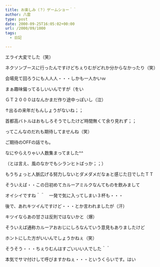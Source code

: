 ```yaml
---
title: お楽しみ（？）ゲームショー＾＾
author: 八雲
type: post
date: 2000-09-25T16:05:02+00:00
url: /2000/09/1000
tags:
  - 日記

---
```

エライ大変でした（笑）
  
ネクソンブースに行ったんですけどちぇりむがどれか分からなかったり（笑）
  
会場見て回ろうにも人人人・・・しかも一人かいｗ
  
まぁ趣味偏ってるしいいんですが（をい
  
ＧＴ２０００はなんかまだ作り途中っぽいし（泣）
  
↑出るの来年だもんしょうがないね；；
  
首都高バトルはおもしろそうでしたけど時間無くて余り見れず；；

ってこんなのだれも期待してませんね（笑）

ご期待のOFFの話でも。
  
なにやらえりゃい人数集まってました^^
  
（とは言え、風のなかでもシランヒトばっか；；）
  
もうちょっと人脈広げる努力しないとダメダメだなぁと感じた日でしたＴＴ
  
そういえば・・この日初めてカルーアミルクなんてものを飲みまして
  
オイシイですね＾＾　一発で気に入ってしまい３杯も・・・
  
後で、あれキツイんですけど・・・とか言われましたが（汗）
  
キツイならあの甘さは反則ではないかと（爆）
  
そういえば通称カルーアおおじにしろなんていう意見もありましたけど
  
ホントにした方がいいんでしょうかねぇ（笑）
  
そうそう・・・ちぇりむんはすごいいい人でした＾＾
  
本気でサマ付けして呼びますかねぇ・・・というくらいです。はい
